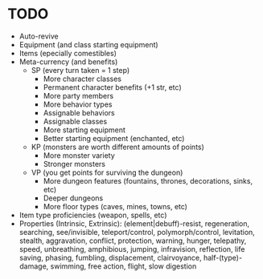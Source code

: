 # TODO

* Auto-revive
* Equipment (and class starting equipment)
* Items (epecially comestibles)
* Meta-currency (and benefits)
  * SP (every turn taken = 1 step)
    * More character classes
    * Permanent character benefits (+1 str, etc)
    * More party members
    * More behavior types
    * Assignable behaviors
    * Assignable classes
    * More starting equipment
    * Better starting equipment (enchanted, etc)
  * KP (monsters are worth different amounts of points)
    * More monster variety
    * Stronger monsters
  * VP (you get points for surviving the dungeon)
    * More dungeon features (fountains, thrones, decorations, sinks, etc)
    * Deeper dungeons
    * More floor types (caves, mines, towns, etc)
* Item type proficiencies (weapon, spells, etc)
* Properties (Intrinsic, Extrinsic): (element|debuff)-resist, regeneration, searching, see/invisible, teleport/control, polymorph/control, levitation, stealth, aggravation, conflict, protection, warning, hunger, telepathy, speed, unbreathing, amphibious, jumping, infravision, reflection, life saving, phasing, fumbling, displacement, clairvoyance, half-(type)-damage, swimming, free action, flight, slow digestion